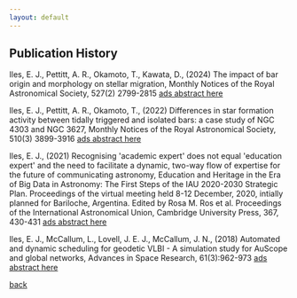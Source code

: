 ```yaml
---
layout: default
---
```


## Publication History

Iles, E. J., Pettitt, A. R., Okamoto, T., Kawata, D., (2024) The impact of bar origin and morphology on stellar migration, Monthly Notices of the Royal Astronomical Society, 527(2) 2799-2815
<a href="https://ui.adsabs.harvard.edu/abs/2024MNRAS.527.2799I/abstract">ads abstract here</a>

Iles, E. J., Pettitt, A. R., Okamoto, T., (2022) Differences in star formation activity between tidally triggered and isolated bars: a case study of NGC 4303 and NGC 3627, Monthly Notices of the Royal Astronomical Society, 510(3) 3899-3916
<a href="https://ui.adsabs.harvard.edu/abs/2022MNRAS.510.3899I/abstract">ads abstract here</a>

Iles, E. J., (2021) Recognising 'academic expert' does not equal 'education expert' and the need to facilitate a dynamic, two-way flow of expertise for the future of communicating astronomy, Education and Heritage in the Era of Big Data in Astronomy: The First Steps of the IAU 2020-2030 Strategic Plan. Proceedings of the virtual meeting held 8-12 December, 2020, intially planned for Bariloche, Argentina. Edited by Rosa M. Ros et al. Proceedings of the International Astronomical Union, Cambridge University Press, 367, 430-431
<a href="https://ui.adsabs.harvard.edu/abs/2021IAUS..367..430I/abstract">ads abstract here</a>

Iles, E. J.,  McCallum, L.,  Lovell, J. E. J.,   McCallum, J. N., (2018) Automated and dynamic scheduling for geodetic VLBI - A simulation study for AuScope and global networks, Advances in Space Research, 61(3):962-973
<a href="https://ui.adsabs.harvard.edu/abs/2018AdSpR..61..962I/abstract">ads abstract here</a>

[back](./)
